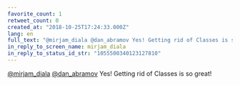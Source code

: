 ```yaml
---
favorite_count: 1
retweet_count: 0
created_at: "2018-10-25T17:24:33.000Z"
lang: en
full_text: "@mirjam_diala @dan_abramov Yes! Getting rid of Classes is so great!"
in_reply_to_screen_name: mirjam_diala
in_reply_to_status_id_str: "1055500340123127810"
---
```


[@mirjam_diala](https://twitter.com/mirjam_diala)
[@dan_abramov](https://twitter.com/dan_abramov) Yes! Getting rid of Classes is
so great!
